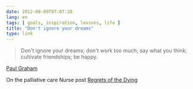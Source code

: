 ```yaml
---
date: 2012-08-09T07:07:28
lang: en
tags: [ goals, inspiration, lessons, life ]
title: "Don't ignore your dreams"
type: link
---
```


> Don't ignore your dreams; don't work too much; say what you think;
> cultivate friendships; be happy.

[Paul Graham](http://paulgraham.com/todo.html)

On the palliative care Nurse post [Regrets of the Dying](http://www.inspirationandchai.com/Regrets-of-the-Dying.html)

